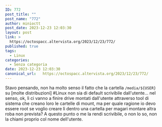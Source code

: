 ```yaml
---
ID: 772
post_title: ""
post_name: "772"
author: minioctt
post_date: 2023-12-23 12:03:30
layout: post
link: >
  https://octospacc.altervista.org/2023/12/23/772/
published: true
tags:
  - Linux
categories:
  - Senza categoria
date: 2023-12-23 12:03:30
canonical_url:   https://octospacc.altervista.org/2023/12/23/772/
---
```

<!-- wp:paragraph -->
<p>Stavo pensando, non ha molto senso il fatto che la cartella <code>/media/${USER}</code> su [molte distribuzioni] #Linux non sia di default scrivibile dall'utente... nel senso, ok, lì ci vanno a finire drive montati dall'utente attraverso tool di sistema che creano loro le cartelle di mount, ma per quale ragione io devo essere root se voglio creare lì dentro una cartella per magari montare altra roba non prevista? A questo punto o me la rendi scrivibile, o non lo so, non la chiami proprio col nome dell'utente.</p>
<!-- /wp:paragraph -->